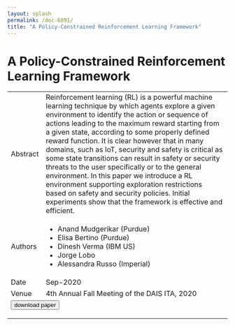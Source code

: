 ```yaml
---
layout: splash
permalink: /doc-6091/
title: "A Policy-Constrained Reinforcement Learning Framework"
---
```


# A Policy-Constrained Reinforcement Learning Framework

<table>
    <tbody>
    <tr>
        <td>Abstract</td>
        <td>Reinforcement learning (RL) is a powerful machine learning technique by which agents explore a given environment to identify the action or sequence of actions leading to the maximum reward starting from a given state, according to some properly defined reward function. It is clear however that in many domains, such as IoT, security and safety is critical as some state transitions can result in safety or security threats to the user specifically or to the general environment. In this paper we introduce a RL environment supporting exploration restrictions based on safety and security policies. Initial experiments show that the framework is effective and efficient.</td>
    </tr>
    <tr>
        <td>Authors</td>
        <td>
            <ul>
                <li>Anand Mudgerikar (Purdue)</li>
                <li>Elisa Bertino (Purdue)</li>
                <li>Dinesh Verma (IBM US)</li>
                <li>Jorge Lobo</li>
                <li>Alessandra Russo (Imperial)</li>
            </ul>
        </td>
    </tr>
    <tr>
        <td>Date</td>
        <td>Sep-2020</td>
    </tr>
    <tr>
        <td>Venue</td>
        <td>4th Annual Fall Meeting of the DAIS ITA, 2020</td>
    </tr>
        <tr>
            <td colspan="2">
                <form method="get" action="https://ibm.box.com/v/doc-6091-paper">
                    <button type="submit">download paper</button>
                </form>
            </td>
        </tr>
    </tbody>
</table>
